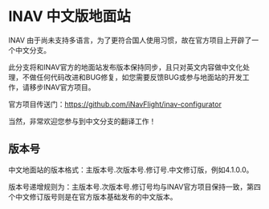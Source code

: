 # INAV 中文版地面站

INAV 由于尚未支持多语言，为了更符合国人使用习惯，故在官方项目上开辟了一个中文分支。

此分支将和INAV官方的地面站发布版本保持同步，且只对英文内容做中文化处理，不做任何代码改进和BUG修复，如您需要反馈BUG或参与地面站的开发工作，请移步INAV官方项目。

官方项目传送门：https://github.com/iNavFlight/inav-configurator

当然，非常欢迎您参与到中文分支的翻译工作！


## 版本号

中文地面站的版本格式：主版本号.次版本号.修订号.中文修订版，例如4.1.0.0。

版本号递增规则为：主版本号.次版本号.修订号均与INAV官方项目保持一致，第四个中文修订版号则是在官方版本基础发布的中文版本。